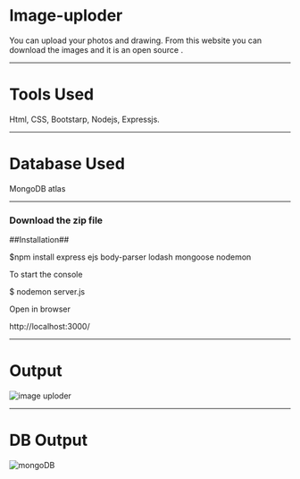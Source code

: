 # Image-uploder
 You can upload your photos and drawing. From this website you can download the images and it is an open source .
 
----------------------------
# Tools Used

Html, CSS, Bootstarp, Nodejs, Expressjs.

--------------
# Database Used

MongoDB atlas

-------------
<h3>Download the zip file</h3>

##Installation##

$npm install express ejs body-parser lodash mongoose nodemon

To start the console 

$ nodemon server.js

Open in browser 

http://localhost:3000/

-----------------
# Output

![image uploder](https://user-images.githubusercontent.com/85272477/222907600-b8caf991-48f2-4afd-9173-6f3ac47e3b4c.jpg)

----------
# DB Output

![mongoDB](https://user-images.githubusercontent.com/85272477/222907616-b2d7dbdb-23b7-4669-a8a4-9975ba0b4494.jpg)
